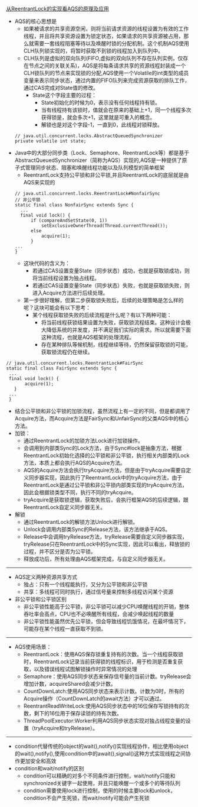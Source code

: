[从ReentrantLock的实现看AQS的原理及应用](https://tech.meituan.com/2019/12/05/aqs-theory-and-apply.html)
+ AQS的核心思想是
  + 如果被请求的共享资源空闲，则将当前请求资源的线程设置为有效的工作线程，并且将共享资源设置为锁定状态，如果请求的共享资源被占用，那么就需要一套线程阻塞等待以及唤醒时锁的分配机制。这个机制AQS使用CLH队列锁实现的，将暂时获取不到锁的线程加入到队列中。
  + CLH队列是虚拟的双向队列(FIFO,虚拟的双向队列不存在队列实例，仅存在节点之间的关联关系)，AQS是将每条请求共享的资源线程封装成一个CLH锁队列的节点来实现锁的分配,AQS使用一个Volatile的int类型的成员变量来表示同步状态，通过内置的FIFO队列来完成资源获取的排队工作，通过CAS完成对State值的修改。
    + State这个字段主要的过程：
      + State初始化的时候为0，表示没有任何线程持有锁。
      + 当有线程持有该锁时，值就会在原来的基础上+1，同一个线程多次获得锁是，就会多次+1，这里就是可重入的概念。
      + 解锁也是对这个字段-1，一直到0，此线程对锁释放。
  ```
  // java.util.concurrent.locks.AbstractQueuedSynchronizer
  private volatile int state;
  ```
+ Java中的大部分同步类（Lock、Semaphore、ReentrantLock等）都是基于AbstractQueuedSynchronizer（简称为AQS）实现的,AQS是一种提供了原子式管理同步状态、阻塞和唤醒线程功能以及队列模型的简单框架
  + ReentrantLock支持公平锁和非公平锁,并且ReentrantLock的底层就是由AQS来实现的
  ```
  // java.util.concurrent.locks.ReentrantLock#NonfairSync
  // 非公平锁
  static final class NonfairSync extends Sync {
	...
	final void lock() {
		if (compareAndSetState(0, 1))
			setExclusiveOwnerThread(Thread.currentThread());
		else
			acquire(1);
		}
  ...
  }
  ```
  + 这块代码的含义为：
    + 若通过CAS设置变量State（同步状态）成功，也就是获取锁成功，则将当前线程设置为独占线程。
    + 若通过CAS设置变量State（同步状态）失败，也就是获取锁失败，则进入Acquire方法进行后续处理。
  + 第一步很好理解，但第二步获取锁失败后，后续的处理策略是怎么样的呢？这块可能会有以下思考：
    + 某个线程获取锁失败的后续流程是什么呢？有以下两种可能：
      + 将当前线程获锁结果设置为失败，获取锁流程结束。这种设计会极大降低系统的并发度，并不满足我们实际的需求。所以就需要下面这种流程，也就是AQS框架的处理流程。
      + 存在某种排队等候机制，线程继续等待，仍然保留获取锁的可能，获取锁流程仍在继续。
 ```
 // java.util.concurrent.locks.ReentrantLock#FairSync
 static final class FairSync extends Sync {
  ...  
  final void lock() {
		acquire(1);
	}
  ...
  }
 ```
+ 结合公平锁和非公平锁的加锁流程，虽然流程上有一定的不同，但是都调用了Acquire方法，而Acquire方法是FairSync和UnfairSync的父类AQS中的核心方法。
+ 加锁：
  + 通过ReentrantLock的加锁方法Lock进行加锁操作。
  + 会调用到内部类Sync的Lock方法，由于Sync#lock是抽象方法，根据ReentrantLock初始化选择的公平锁和非公平锁，执行相关内部类的Lock方法，本质上都会执行AQS的Acquire方法。
  + AQS的Acquire方法会执行tryAcquire方法，但是由于tryAcquire需要自定义同步器实现，因此执行了ReentrantLock中的tryAcquire方法，由于ReentrantLock是通过公平锁和非公平锁内部类实现的tryAcquire方法，因此会根据锁类型不同，执行不同的tryAcquire。
  + tryAcquire是获取锁逻辑，获取失败后，会执行框架AQS的后续逻辑，跟ReentrantLock自定义同步器无关。
+ 解锁
  + 通过ReentrantLock的解锁方法Unlock进行解锁。
  + Unlock会调用内部类Sync的Release方法，该方法继承于AQS。
  + Release中会调用tryRelease方法，tryRelease需要自定义同步器实现，tryRelease只在ReentrantLock中的Sync实现，因此可以看出，释放锁的过程，并不区分是否为公平锁。
  + 释放成功后，所有处理由AQS框架完成，与自定义同步器无关。
 ---------------------------------
+ AQS定义两种资源共享方式
  + 独占：只有一个线程能执行，又分为公平锁和非公平锁
  + 共享：多线程可同时执行，通过信号量来控制多线程访问某个资源
+ 非公平锁和公平锁区别
  + 非公平锁性能高于公平锁，非公平锁可以减少CPU唤醒线程的开销，整体吞吐率会高点，CPU也不必唤醒所有线程，会减少唤起线程的数量
  + 非公平锁性能虽然优先公平锁，但会导致线程饥饿情况，在最坏情况下，可能存在某个线程一直获取不到锁。
---------------------
+ AQS使用场景：
  + ReentrantLock：使用AQS保存锁重复持有的次数。当一个线程获取锁时，ReentrantLock记录当前获得锁的线程标识，用于检测是否重复获取，以及错误线程试图解锁操作时异常情况的处理
  + Semaphore：使用AQS同步状态来保存信号量的当前计数。tryRelease会增加计数，acquireShared会减少计数。
  + CountDownLatch:使用AQS同步状态来表示计数。计数为0时，所有的Acquire操作（CountDownLatch的await方法）才可以通过。
  + ReentrantReadWriteLock:使用AQS同步状态中的16位保存写锁持有的次数，剩下的16位用于保存读锁的持有次数。
  + ThreadPoolExecutor:Worker利用AQS同步状态实现对独占线程变量的设置（tryAcquire和tryRelease）。
--------------------
+ condition代替传统的object的wait(),notify()实现线程协作，相比使用object的wait(),notify(),使用condition中的await(),signal()这种方式实现线程之间协作更加安全和高效
+ condition和wait/notify的区别
  + condition可以精确的对多个不同条件进行控制，wait/notify只能和synchronized关键字一起使用，并且只能唤醒一个或多个的等待队列
  + condition需要使用lock进行控制，使用的时候主要lock和unlock，condition不会产生死锁，而wait/notify可能会产生死锁


